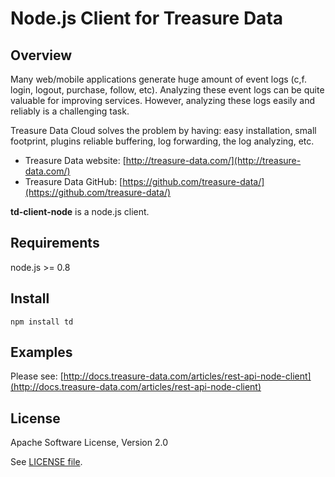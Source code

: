 # Node.js Client for Treasure Data

## Overview

Many web/mobile applications generate huge amount of event logs (c,f. login,
logout, purchase, follow, etc).  Analyzing these event logs can be quite
valuable for improving services.  However, analyzing these logs easily and 
reliably is a challenging task.

Treasure Data Cloud solves the problem by having: easy installation, small 
footprint, plugins reliable buffering, log forwarding, the log analyzing, etc.

  * Treasure Data website: [http://treasure-data.com/](http://treasure-data.com/)
  * Treasure Data GitHub: [https://github.com/treasure-data/](https://github.com/treasure-data/)

**td-client-node** is a node.js client.

## Requirements

node.js >= 0.8

## Install

    npm install td

## Examples
Please see: [http://docs.treasure-data.com/articles/rest-api-node-client](http://docs.treasure-data.com/articles/rest-api-node-client)

## License

Apache Software License, Version 2.0

See [LICENSE file](https://github.com/treasure-data/td-client-node/blob/master/LICENSE).
